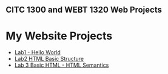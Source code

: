 ## CITC 1300 and WEBT 1320 Web Projects

<h1>My Website Projects</h1>

<ul>
    <li><a href="Lab 1/index.html" target="_blank">Lab1 - Hello World</a></li>
    <li><a href="Lab 2/index.html" target="_blank">Lab2 HTML Basic Structure</li>
    <li><a href="Lab 3/index.html" target="_blank">Lab 3 Basic HTML - HTML Semantics</li>



